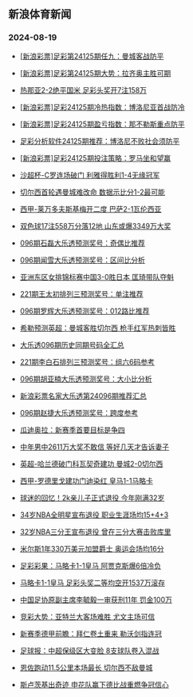 ## 新浪体育新闻 
### 2024-08-19

+ [[新浪彩票]足彩第24125期任九：曼城客战防平](https://sports.sina.com.cn/l/2024-08-18/doc-incizhrq0711367.shtml)

+ [[新浪彩票]足彩第24125期大势：拉齐奥主胜可期](https://sports.sina.com.cn/l/2024-08-18/doc-incizhrq5926987.shtml)

+ [热那亚2-2绝平国米 足彩头奖开7注158万](https://sports.sina.com.cn/l/2024-08-18/doc-incizhrv1044830.shtml)

+ [[新浪彩票]足彩24125期冷热指数：博洛尼亚首战防冷](https://sports.sina.com.cn/l/2024-08-18/doc-inciznxq2570749.shtml)

+ [[新浪彩票]足彩24125期盈亏指数：那不勒斯重点防平](https://sports.sina.com.cn/l/2024-08-18/doc-incizhrs2692452.shtml)

+ [足彩分析软件24125期推荐：博洛尼不败社会须防平](https://sports.sina.com.cn/l/2024-08-18/doc-incizhrq0716964.shtml)

+ [[新浪彩票]足彩24125期投注策略：罗马坐和望赢](https://sports.sina.com.cn/l/2024-08-18/doc-incizhrv1043216.shtml)

+ [沙超杯-C罗连场破门 利雅得胜利1-4无缘冠军](https://sports.sina.com.cn/global/others/2024-08-18/doc-incizhrq0715574.shtml)

+ [切尔西首轮遇曼城难改命 数据示比分1-2最可能](https://sports.sina.com.cn/l/2024-08-18/doc-incivrqy0596158.shtml)

+ [西甲-莱万多夫斯基梅开二度 巴萨2-1瓦伦西亚](https://sports.sina.com.cn/g/laliga/2024-08-18/doc-incizhrs2698882.shtml)

+ [双色球17注558万分落12地 山东或爆3349万大奖](https://sports.sina.com.cn/l/2024-08-18/doc-inckaqma2068756.shtml)

+ [096期石磊大乐透预测奖号：奇偶比推荐](https://sports.sina.com.cn/l/2024-08-18/doc-incizxph5618900.shtml)

+ [096期闻雪大乐透预测奖号：区间比分析](https://sports.sina.com.cn/l/2024-08-18/doc-incizxph0391766.shtml)

+ [亚洲东区女排锦标赛中国3-0胜日本 匡琦带队夺魁](https://sports.sina.com.cn/others/volleyball/2024-08-18/doc-inckaqmh7173055.shtml)

+ [221期王太初排列三预测奖号：单注推荐](https://sports.sina.com.cn/l/2024-08-18/doc-incizxph5628664.shtml)

+ [096期罗辉大乐透预测奖号：012路比推荐](https://sports.sina.com.cn/l/2024-08-18/doc-incizxph0391469.shtml)

+ [希勒预测英超：曼城客胜切尔西 枪手红军热刺皆胜](https://sports.sina.com.cn/g/2024-08-18/doc-inciyvzu0931735.shtml)

+ [大乐透096期历史同期号码全汇总](https://sports.sina.com.cn/l/2024-08-18/doc-inciztfn2473534.shtml)

+ [221期李白石排列三预测奖号：组六6码参考](https://sports.sina.com.cn/l/2024-08-18/doc-incizxpk2394156.shtml)

+ [096期胡亚楠大乐透预测奖号：大小比分析](https://sports.sina.com.cn/l/2024-08-18/doc-incizxpk2383309.shtml)

+ [新浪彩票名家大乐透第24096期推荐汇总](https://sports.sina.com.cn/l/2024-08-18/doc-inciztfr0824062.shtml)

+ [096期赵捷大乐透预测奖号：跨度参考](https://sports.sina.com.cn/l/2024-08-18/doc-incizxph0391613.shtml)

+ [瓜迪奥拉：新赛季首要目标是争四](https://sports.sina.com.cn/g/2024-08-19/doc-inckayyw1840476.shtml)

+ [中年男中2611万大奖不敢信 等好几天才告诉妻子](https://sports.sina.com.cn/l/2024-08-19/doc-inckacvn7387870.shtml)

+ [英超-哈兰德破门科瓦契奇建功 曼城2-0切尔西](https://sports.sina.com.cn/g/pl/2024-08-19/doc-inckcrwu6631567.shtml)

+ [西甲-罗德里戈建功门迪染红 皇马1-1马略卡](https://sports.sina.com.cn/g/laliga/2024-08-19/doc-inckcrwn4745343.shtml)

+ [球迷的回忆！2k亲儿子正式退役 今年刚满32岁](https://sports.sina.com.cn/basketball/nba/2024-08-18/doc-incizxph5625478.shtml)

+ [34岁NBA全明星宣布退役 职业生涯场均15+4+3](https://sports.sina.com.cn/basketball/nba/2024-08-18/doc-incizxpp0725614.shtml)

+ [32岁NBA三分王宣布退役 曾在三分大赛击败库里](https://sports.sina.com.cn/basketball/nba/2024-08-18/doc-incizxph5617454.shtml)

+ [米尔斯1年330万美元加盟爵士 奥运会场均16分](https://sports.sina.com.cn/basketball/nba/2024-08-18/doc-incizxph5627281.shtml)

+ [足彩彩果：马略卡1-1皇马 阿贾克斯爆6倍冷负](https://sports.sina.com.cn/l/2024-08-19/doc-inckcrwn4741535.shtml)

+ [马略卡1-1皇马 足彩头奖二等均空开1537万滚存](https://sports.sina.com.cn/l/2024-08-19/doc-inckcrwn4741535.shtml)

+ [中国足协原副主席李毓毅一审获刑11年 罚金100万](https://sports.sina.com.cn/china/2024-08-19/doc-inckcwes6572881.shtml)

+ [竞彩大势：亚特兰大客场难胜 尤文主场可信](https://sports.sina.com.cn/l/2024-08-19/doc-inckcrwu6634672.shtml)

+ [新赛季德甲前瞻：拜仁卷土重来 勒沃剑指连冠](https://sports.sina.com.cn/l/2024-08-19/doc-inckacvh2272629.shtml)

+ [足球报：中超保级区大变脸 8支球队卷入混战](https://sports.sina.com.cn/china/2024-08-19/doc-inckcweq9811314.shtml)

+ [恩佐跑动11.5公里本场最长 切尔西不敌曼城](https://sports.sina.com.cn/g/pl/2024-08-19/doc-inckeanh4588290.shtml)

+ [斯卢茨基出奇迹 申花队赢下德比战重燃争冠信心](https://sports.sina.com.cn/china/2024-08-19/doc-inckcwes6582888.shtml)

